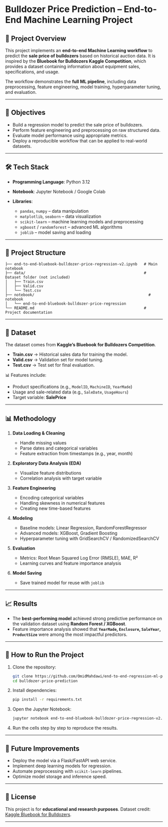 # Bulldozer Price Prediction – End-to-End Machine Learning Project

## 📌 Project Overview

This project implements an **end-to-end Machine Learning workflow** to predict the **sale price of bulldozers** based on historical auction data.
It is inspired by the **Bluebook for Bulldozers Kaggle Competition**, which provides a dataset containing information about equipment sales, specifications, and usage.

The workflow demonstrates the **full ML pipeline**, including data preprocessing, feature engineering, model training, hyperparameter tuning, and evaluation.

---

## 🎯 Objectives

* Build a regression model to predict the sale price of bulldozers.
* Perform feature engineering and preprocessing on raw structured data.
* Evaluate model performance using appropriate metrics.
* Deploy a reproducible workflow that can be applied to real-world datasets.

---

## 🛠️ Tech Stack

* **Programming Language**: Python 3.12
* **Notebook**: Jupyter Notebook / Google Colab
* **Libraries**:

  * `pandas`, `numpy` – data manipulation
  * `matplotlib`, `seaborn` – data visualization
  * `scikit-learn` – machine learning models and preprocessing
  * `xgboost` / `randomforest` – advanced ML algorithms
  * `joblib` – model saving and loading

---

## 📂 Project Structure

```
├── end-to-end-bluebook-bulldozer-price-regression-v2.ipynb   # Main notebook
├── data/                                                     # Dataset folder (not included)
│   ├── Train.csv
│   ├── Valid.csv
│   └── Test.csv
├── notebook/                                                   # notebook
│   └── end-to-end-bluebook-bulldozer-price-regression
└── README.md                                                 # Project documentation

```

---

## 🔑 Dataset

The dataset comes from **Kaggle’s Bluebook for Bulldozers Competition**.

* **Train.csv** → Historical sales data for training the model.
* **Valid.csv** → Validation set for model tuning.
* **Test.csv** → Test set for final evaluation.

📊 Features include:

* Product specifications (e.g., `ModelID`, `MachineID`, `YearMade`)
* Usage and sale-related data (e.g., `SaleDate`, `UsageHours`)
* Target variable: **SalePrice**

---

## 📊 Methodology

1. **Data Loading & Cleaning**

   * Handle missing values
   * Parse dates and categorical variables
   * Feature extraction from timestamps (e.g., year, month)

2. **Exploratory Data Analysis (EDA)**

   * Visualize feature distributions
   * Correlation analysis with target variable

3. **Feature Engineering**

   * Encoding categorical variables
   * Handling skewness in numerical features
   * Creating new time-based features

4. **Modeling**

   * Baseline models: Linear Regression, RandomForestRegressor
   * Advanced models: XGBoost, Gradient Boosting
   * Hyperparameter tuning with GridSearchCV / RandomizedSearchCV

5. **Evaluation**

   * Metrics: Root Mean Squared Log Error (RMSLE), MAE, R²
   * Learning curves and feature importance analysis

6. **Model Saving**

   * Save trained model for reuse with `joblib`

---

## 📈 Results

* The **best-performing model** achieved strong predictive performance on the validation dataset using **Random Forest / XGBoost**.
* Feature importance analysis showed that **`YearMade`, `Enclosure`, `SaleYear`, `ProductSize`** were among the most impactful predictors.

---

## 🚀 How to Run the Project

1. Clone the repository:

   ```bash
   git clone https://github.com/OmidMahdawi/end-to-end-regression-ml-project.git
   cd bulldozer-price-prediction
   ```

2. Install dependencies:

   ```bash
   pip install -r requirements.txt
   ```

3. Open the Jupyter Notebook:

   ```bash
   jupyter notebook end-to-end-bluebook-bulldozer-price-regression-v2.ipynb
   ```

4. Run the cells step by step to reproduce the results.

---

## 📌 Future Improvements

* Deploy the model via a Flask/FastAPI web service.
* Implement deep learning models for regression.
* Automate preprocessing with `scikit-learn` pipelines.
* Optimize model storage and inference speed.

---

## 📜 License

This project is for **educational and research purposes**.
Dataset credit: [Kaggle Bluebook for Bulldozers](https://www.kaggle.com/c/bluebook-for-bulldozers).

---

